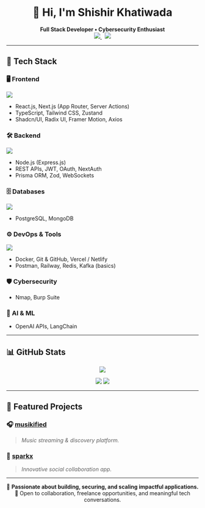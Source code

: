 <h1 align="center">👋 Hi, I'm Shishir Khatiwada</h1>
<p align="center">
  <b>Full Stack Developer • Cybersecurity Enthusiast</b><br/>
  <a href="https://instagram.com/shishirkhatiwadss" target="_blank">
    <img src="https://img.shields.io/badge/Instagram-%40shishirkhatiwadss-blueviolet?style=for-the-badge&logo=instagram" />
  </a>
  &nbsp;
  <a href="https://www.linkedin.com/in/shishir-khatiwada-58a866279/" target="_blank">
    <img src="https://img.shields.io/badge/LinkedIn-shishir--khatiwada-0A66C2?style=for-the-badge&logo=linkedin&logoColor=white" />
  </a>
</p>


---

## 🚀 Tech Stack

### 🖥️ Frontend
<img src="https://skillicons.dev/icons?i=react,nextjs,typescript,tailwind,radix,framer" />

- React.js, Next.js (App Router, Server Actions)  
- TypeScript, Tailwind CSS, Zustand  
- Shadcn/UI, Radix UI, Framer Motion, Axios  

### 🛠 Backend
<img src="https://skillicons.dev/icons?i=nodejs,express" />

- Node.js (Express.js)  
- REST APIs, JWT, OAuth, NextAuth  
- Prisma ORM, Zod, WebSockets  

### 🗄 Databases
<img src="https://skillicons.dev/icons?i=postgres,mongodb" />

- PostgreSQL, MongoDB  

### ⚙ DevOps & Tools
<img src="https://skillicons.dev/icons?i=docker,git,github,vercel,postman,redis,kafka" />

- Docker, Git & GitHub, Vercel / Netlify  
- Postman, Railway, Redis, Kafka (basics)

### 🛡 Cybersecurity
- Nmap, Burp Suite

### 🤖 AI & ML
- OpenAI APIs, LangChain

---

## 📊 GitHub Stats

<p align="center">
  <img src="https://github-profile-summary-cards.vercel.app/api/cards/profile-details?username=shishirkhatiwada&theme=dracula" />
</p>
<p align="center">
  <img src="https://github-profile-summary-cards.vercel.app/api/cards/stats?username=shishirkhatiwada&theme=dracula" />
  <img src="https://github-profile-summary-cards.vercel.app/api/cards/productive-time?username=shishirkhatiwada&theme=dracula" />
</p>

---

## 🌟 Featured Projects

### 🎧 [musikified](https://github.com/shishirkhatiwada/musikified)
> *Music streaming & discovery platform.*

### 🚀 [sparkx](https://github.com/shishirkhatiwada/sparkx)
> *Innovative social collaboration app.*

---

<p align="center">
  🚀 <b>Passionate about building, securing, and scaling impactful applications.</b><br>
  🤝 Open to collaboration, freelance opportunities, and meaningful tech conversations.
</p>
